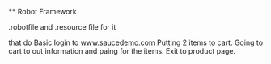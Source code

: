 ** Robot Framework

.robotfile and .resource file for it

that do
Basic login to www.saucedemo.com
Putting 2 items to cart. Going to cart to out information and paing for the items.
Exit to product page.